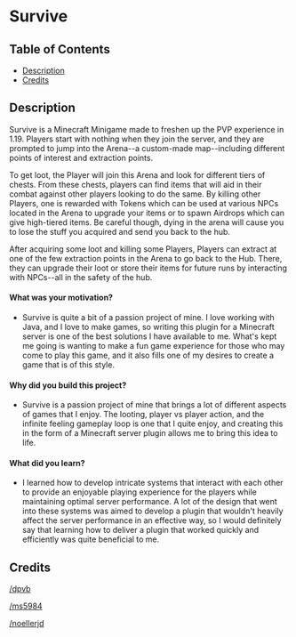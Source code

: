 # Survive

## Table of Contents

- [Description](#description)
- [Credits](#credits)

## Description

Survive is a Minecraft Minigame made to freshen up the PVP experience in 1.19. Players start with nothing when they join the server, and they are prompted to jump into the Arena--a custom-made map--including different points of interest and extraction points.

To get loot, the Player will join this Arena and look for different tiers of chests. From these chests, players can find items that will aid in their combat against other players looking to do the same. By killing other Players, one is rewarded with Tokens which can be used at various NPCs located in the Arena to upgrade your items or to spawn Airdrops which can give high-tiered items. Be careful though, dying in the arena will cause you to lose the stuff you acquired and send you back to the hub.

After acquiring some loot and killing some Players, Players can extract at one of the few extraction points in the Arena to go back to the Hub. There, they can upgrade their loot or store their items for future runs by interacting with NPCs--all in the safety of the hub.

#### What was your motivation?

- Survive is quite a bit of a passion project of mine. I love working with Java, and I love to make games, so writing this plugin for a Minecraft server is one of the best solutions I have available to me. What's kept me going is wanting to make a fun game experience for those who may come to play this game, and it also fills one of my desires to create a game that is of this style.

#### Why did you build this project?

- Survive is a passion project of mine that brings a lot of different aspects of games that I enjoy. The looting, player vs player action, and the infinite feeling gameplay loop is one that I quite enjoy, and creating this in the form of a Minecraft server plugin allows me to bring this idea to life.

#### What did you learn?

- I learned how to develop intricate systems that interact with each other to provide an enjoyable playing experience for the players while maintaining optimal server performance. A lot of the design that went into these systems was aimed to develop a plugin that wouldn't heavily affect the server performance in an effective way, so I would definitely say that learning how to deliver a plugin that worked quickly and efficiently was quite beneficial to me.

## Credits

[/dpvb](https://github.com/dpvb)

[/ms5984](https://github.com/ms5984)

[/noellerjd](https://github.com/noellerjd)

